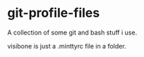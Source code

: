 # git-profile-files
A collection of some git and bash stuff i use.

visibone is just a .minttyrc file in a folder.
